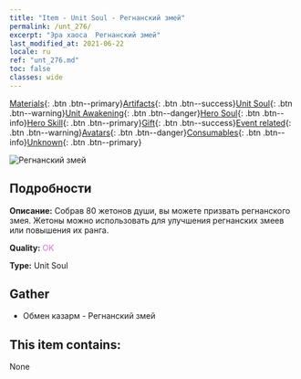 ```yaml
---
title: "Item - Unit Soul - Регнанский змей"
permalink: /unt_276/
excerpt: "Эра хаоса  Регнанский змей"
last_modified_at: 2021-06-22
locale: ru
ref: "unt_276.md"
toc: false
classes: wide
---
```

 [Materials](/ItemsRU/){: .btn .btn--primary}[Artifacts](/ItemsRU/Artifacts/){: .btn .btn--success}[Unit Soul](/ItemsRU/UnitSoul/){: .btn .btn--warning}[Unit Awakening](/ItemsRU/UnitAwakening/){: .btn .btn--danger}[Hero Soul](/ItemsRU/HeroSoul/){: .btn .btn--info}[Hero Skill](/ItemsRU/HeroSkill/){: .btn .btn--primary}[Gift](/ItemsRU/Gift/){: .btn .btn--success}[Event related](/ItemsRU/Events/){: .btn .btn--warning}[Avatars](/ItemsRU/Avatars/){: .btn .btn--danger}[Consumables](/ItemsRU/Consumables/){: .btn .btn--info}[Unknown](/ItemsRU/Unknown/){: .btn .btn--primary}

 ![Регнанский змей](/images/u/ti_yurenyongshi.jpg)

## Подробности
 **Описание:** Собрав 80 жетонов души, вы можете призвать регнанского змея. Жетоны можно использовать для улучшения регнанских змеев или повышения их ранга.

 **Quality:** <span style="color: #DA70D6">OK</span>

 **Type:** Unit Soul

## Gather

*    Обмен казарм - Регнанский змей 

## This item contains:

  None


